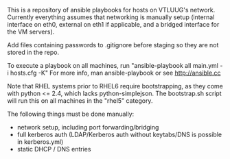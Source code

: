 This is a repository of ansible playbooks for hosts on VTLUUG's network. Currently everything assumes that networking is manually setup (internal interface on eth0, external on eth1 if applicable, and a bridged interface for the VM servers).

Add files containing passwords to .gitignore before staging so they are not stored in the repo.

To execute a playbook on all machines, run 
"ansible-playbook all main.yml -i hosts.cfg -K"
For more info, man ansible-playbook or see http://ansible.cc

Note that RHEL systems prior to RHEL6 require bootstrapping, as they come with 
python <= 2.4, which lacks python-simplejson. The bootstrap.sh script will run 
this on all machines in the "rhel5" category.

The following things must be done manually:
- network setup, including port forwarding/bridging
- full kerberos auth (LDAP/Kerberos auth without keytabs/DNS is possible in
  kerberos.yml)
- static DHCP / DNS entries
